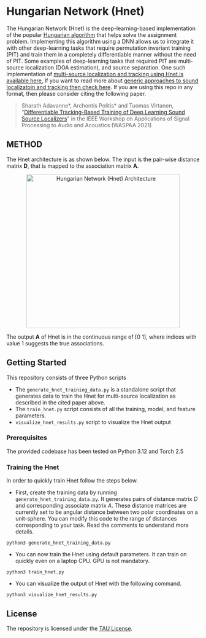 
# Hungarian Network (Hnet)

The Hungarian Network (Hnet) is the deep-learning-based implementation of the popular [Hungarian algorithm](https://en.wikipedia.org/wiki/Hungarian_algorithm) that helps solve the assignment problem. Implementing this algorithm using a DNN allows us to integrate it with other deep-learning tasks that require permutation invariant training (PIT) and train them in a completely differentiable manner without the need of PIT. Some examples of deep-learning tasks that required PIT are multi-source localization (DOA estimation), and source separation. One such implementation of [multi-source localization and tracking using Hnet is available here.](https://github.com/sharathadavanne/doa-net) If you want to read more about [generic approaches to sound localizatoin and tracking then check here](https://www.aane.in/research/computational-audio-scene-analysis-casa/sound-event-localization-and-tracking). If you are using this repo in any format, then please consider citing the following paper. 

> Sharath Adavanne*, Archontis Politis* and Tuomas Virtanen, "[Differentiable Tracking-Based Training of Deep Learning Sound Source Localizers](https://arxiv.org/pdf/2111.00030.pdf)" in the IEEE Workshop on Applications of Signal Processing to Audio and Acoustics (WASPAA 2021)

## METHOD
 
The Hnet architecture is as shown below. The input is the pair-wise distance matrix **D**, that is mapped to the association matrix **A**. 

<p align="center">
   <img src="https://github.com/sharathadavanne/hungarian-net/blob/master/images/HungarianNet.png" width="400" title="Hungarian Network (Hnet) Architecture">
</p>

The output **A** of Hnet is in the continuous range of [0 1], where indices with value 1 suggests the true associations. 


## Getting Started

This repository consists of three Python scripts 
* The `generate_hnet_training_data.py` is a standalone script that generates data to train the Hnet for multi-source localization as described in the cited paper above. 
* The `train_hnet.py` script consists of all the training, model, and feature parameters. 
* `visualize_hnet_results.py` script to visualize the Hnet output
 

### Prerequisites

The provided codebase has been tested on Python 3.12 and Torch 2.5


### Training the Hnet

In order to quickly train Hnet follow the steps below.
* First, create the training data by running `generate_hnet_training_data.py`. It generates pairs of distance matrix *D* and corresponding associate matrix *A*. These distance matrices are currently set to be angular distance between two polar coordinates on a unit-sphere. You can modify this code to the range of distances corresponding to your task. Read the comments to understand more details.

```
python3 generate_hnet_training_data.py
```

* You can now train the Hnet using default parameters. It can train on quickly even on a laptop CPU. GPU is not mandatory.
```
python3 train_hnet.py
```

* You can visualize the output of Hnet with the following command. 
```
python3 visualize_hnet_results.py
```

## License
The repository is licensed under the [TAU License](LICENSE.md).
